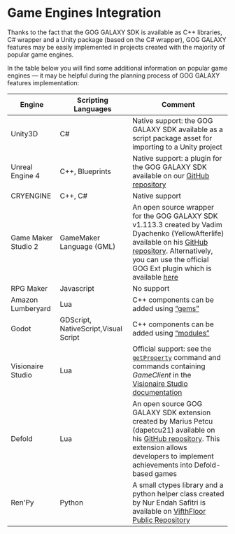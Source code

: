 # Game Engines Integration

Thanks to the fact that the GOG GALAXY SDK is available as C++ libraries, C# wrapper and a Unity package (based on the C# wrapper), GOG GALAXY features may be easily implemented in projects created with the majority of popular game engines.

In the table below you will find some additional information on popular game engines — it may be helpful during the planning process of GOG GALAXY features implementation:

| Engine              | Scripting Languages                  | Comment                                                      |
| ------------------- | ------------------------------------ | ------------------------------------------------------------ |
| Unity3D             | C#                                   | Native support: the GOG GALAXY SDK available as a script package asset for importing to a Unity project |
| Unreal Engine 4     | C++, Blueprints                      | Native support: a plugin for the GOG GALAXY SDK available on our [GitHub repository](https://github.com/gogcom/galaxy-ue4-oss-plugin) |
| CRYENGINE           | C++, C#                              | Native support                                               |
| Game Maker Studio 2 | GameMaker Language (GML)             | An open source wrapper for the GOG GALAXY SDK v1.113.3 created by Vadim Dyachenko (YellowAfterlife) available on his [GitHub repository](https://github.com/GameMakerDiscord/GOG.gml). Alternatively, you can use the official GOG Ext plugin which is available [here](https://marketplace.gamemaker.io/assets/11395/gog-ext) |
| RPG Maker           | Javascript                           | No support                                                   |
| Amazon Lumberyard   | Lua                                  | C++ components can be added using [“gems”](https://docs.aws.amazon.com/lumberyard/latest/userguide/component-entity-system-pg-gems-code.html) |
| Godot               | GDScript, NativeScript,Visual Script | C++ components can be added using [“modules”](http://docs.godotengine.org/en/latest/development/cpp/custom_modules_in_cpp.html) |
| Visionaire Studio   | Lua                                  | Official support: see the [`getProperty`](https://wiki.visionaire-tracker.net/wiki/GetProperty) command and commands containing *GameClient* in the [Visionaire Studio documentation](https://wiki.visionaire-tracker.net/wiki/Player_Commands) |
| Defold              | Lua                                  | An open source GOG GALAXY SDK extension created by Marius Petcu (dapetcu21) available on his [GitHub repository](https://github.com/dapetcu21/defold-gog-galaxy). This extension allows developers to implement achievements into Defold-based games |
| Ren'Py              | Python                               | A small ctypes library and a python helper class created by Nur Endah Safitri is available on [VifthFloor Public Repository](https://gitlab.com/vifthfloor-public/renpy-gog/-/tree/master?ref_type=heads) |
